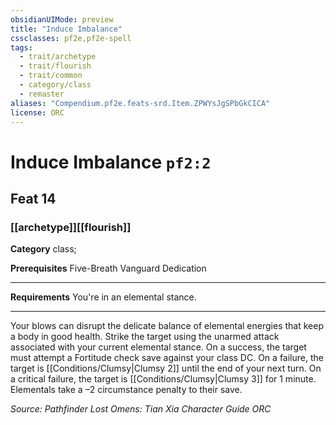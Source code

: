 ```yaml
---
obsidianUIMode: preview
title: "Induce Imbalance"
cssclasses: pf2e,pf2e-spell
tags:
  - trait/archetype
  - trait/flourish
  - trait/common
  - category/class
  - remaster
aliases: "Compendium.pf2e.feats-srd.Item.ZPWYsJgSPbGkCICA"
license: ORC
---
```

# Induce Imbalance `pf2:2`
## Feat 14
### [[archetype]][[flourish]]

**Category** class; 



**Prerequisites** Five-Breath Vanguard Dedication
* * *
**Requirements** You're in an elemental stance.

* * *

Your blows can disrupt the delicate balance of elemental energies that keep a body in good health. Strike the target using the unarmed attack associated with your current elemental stance. On a success, the target must attempt a Fortitude check save against your class DC. On a failure, the target is [[Conditions/Clumsy|Clumsy 2]] until the end of your next turn. On a critical failure, the target is [[Conditions/Clumsy|Clumsy 3]] for 1 minute. Elementals take a –2 circumstance penalty to their save.

*Source: Pathfinder Lost Omens: Tian Xia Character Guide*
*ORC*